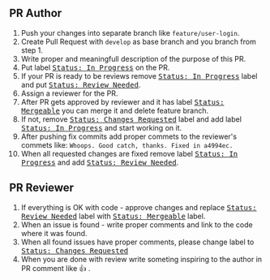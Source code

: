 ## PR Author

1. Push your changes into separate branch like `feature/user-login`.
1. Create Pull Request with `develop` as base branch and you branch from step 1.
1. Write proper and meaningfull description of the purpose of this PR.
1. Put label <kbd>[Status: In Progress]()</kbd> on the PR.
1. If your PR is ready to be reviews remove <kbd>[Status: In Progress]()</kbd> label and put <kbd>[Status: Review Needed]()</kbd>.
1. Assign a reviewer for the PR.
1. After PR gets approved by reviewer and it has label <kbd>[Status: Mergeable]()</kbd> you can merge it and delete feature branch.
1. If not, remove <kbd>[Status: Changes Requested]()</kbd> label and add label <kbd>[Status: In Progress]()</kbd> and start working on it.
1. After pushing fix commits add proper commets to the reviewer's commets like:
```Whoops. Good catch, thanks. Fixed in a4994ec.``` 
1. When all requested changes are fixed remove label <kbd>[Status: In Progress]()</kbd> and add <kbd>[Status: Review Needed]()</kbd>.

## PR Reviewer

1. If everything is OK with code - approve changes and replace <kbd>[Status: Review Needed]()</kbd> label with <kbd>[Status: Mergeable]()</kbd> label.
1. When an issue is found - write proper comments and link to the code where it was found.
1. When all found issues have proper comments, please change label to <kbd>[Status: Changes Requested]()</kbd>
1. When you are done with review write someting inspiring to the author in PR comment like :thumbsup: .
